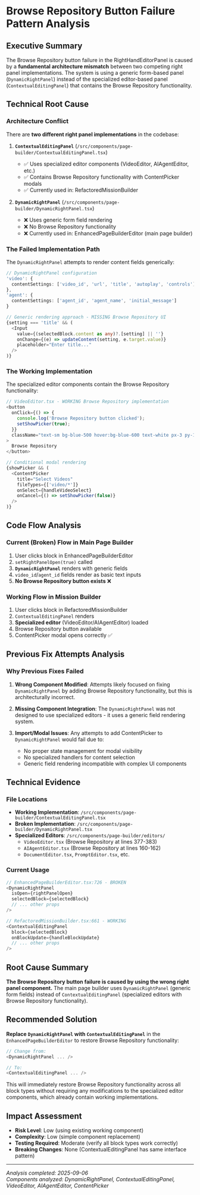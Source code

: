 # Browse Repository Button Failure Pattern Analysis

## Executive Summary

The Browse Repository button failure in the RightHandEditorPanel is caused by a **fundamental architecture mismatch** between two competing right panel implementations. The system is using a generic form-based panel (`DynamicRightPanel`) instead of the specialized editor-based panel (`ContextualEditingPanel`) that contains the Browse Repository functionality.

## Technical Root Cause

### Architecture Conflict

There are **two different right panel implementations** in the codebase:

1. **`ContextualEditingPanel`** (`/src/components/page-builder/ContextualEditingPanel.tsx`)
   - ✅ Uses specialized editor components (VideoEditor, AIAgentEditor, etc.)
   - ✅ Contains Browse Repository functionality with ContentPicker modals
   - ✅ Currently used in: RefactoredMissionBuilder

2. **`DynamicRightPanel`** (`/src/components/page-builder/DynamicRightPanel.tsx`)
   - ❌ Uses generic form field rendering
   - ❌ No Browse Repository functionality
   - ❌ Currently used in: EnhancedPageBuilderEditor (main page builder)

### The Failed Implementation Path

The `DynamicRightPanel` attempts to render content fields generically:

```typescript
// DynamicRightPanel configuration
'video': {
  contentSettings: ['video_id', 'url', 'title', 'autoplay', 'controls']
},
'agent': {
  contentSettings: ['agent_id', 'agent_name', 'initial_message']
}

// Generic rendering approach - MISSING Browse Repository UI
{setting === 'title' && (
  <Input
    value={(selectedBlock.content as any)?.[setting] || ''}
    onChange={(e) => updateContent(setting, e.target.value)}
    placeholder="Enter title..."
  />
)}
```

### The Working Implementation

The specialized editor components contain the Browse Repository functionality:

```typescript
// VideoEditor.tsx - WORKING Browse Repository implementation
<button
  onClick={() => {
    console.log('Browse Repository button clicked');
    setShowPicker(true);
  }}
  className="text-sm bg-blue-500 hover:bg-blue-600 text-white px-3 py-1 rounded-md"
>
  Browse Repository
</button>

// Conditional modal rendering
{showPicker && (
  <ContentPicker
    title="Select Videos"
    fileTypes={['video/*']}
    onSelect={handleVideoSelect}
    onCancel={() => setShowPicker(false)}
  />
)}
```

## Code Flow Analysis

### Current (Broken) Flow in Main Page Builder
1. User clicks block in EnhancedPageBuilderEditor
2. `setRightPanelOpen(true)` called
3. **`DynamicRightPanel`** renders with generic fields
4. `video_id`/`agent_id` fields render as basic text inputs
5. **No Browse Repository button exists** ❌

### Working Flow in Mission Builder
1. User clicks block in RefactoredMissionBuilder
2. `ContextualEditingPanel` renders
3. **Specialized editor** (VideoEditor/AIAgentEditor) loaded
4. Browse Repository button available
5. ContentPicker modal opens correctly ✅

## Previous Fix Attempts Analysis

### Why Previous Fixes Failed

1. **Wrong Component Modified**: Attempts likely focused on fixing `DynamicRightPanel` by adding Browse Repository functionality, but this is architecturally incorrect.

2. **Missing Component Integration**: The `DynamicRightPanel` was not designed to use specialized editors - it uses a generic field rendering system.

3. **Import/Modal Issues**: Any attempts to add ContentPicker to `DynamicRightPanel` would fail due to:
   - No proper state management for modal visibility
   - No specialized handlers for content selection
   - Generic field rendering incompatible with complex UI components

## Technical Evidence

### File Locations
- **Working Implementation**: `/src/components/page-builder/ContextualEditingPanel.tsx`
- **Broken Implementation**: `/src/components/page-builder/DynamicRightPanel.tsx`
- **Specialized Editors**: `/src/components/page-builder/editors/`
  - `VideoEditor.tsx` (Browse Repository at lines 377-383)
  - `AIAgentEditor.tsx` (Browse Repository at lines 160-162)
  - `DocumentEditor.tsx`, `PromptEditor.tsx`, etc.

### Current Usage
```typescript
// EnhancedPageBuilderEditor.tsx:726 - BROKEN
<DynamicRightPanel
  isOpen={rightPanelOpen}
  selectedBlock={selectedBlock}
  // ... other props
/>

// RefactoredMissionBuilder.tsx:661 - WORKING  
<ContextualEditingPanel
  block={selectedBlock}
  onBlockUpdate={handleBlockUpdate}
  // ... other props
/>
```

## Root Cause Summary

**The Browse Repository button failure is caused by using the wrong right panel component.** The main page builder uses `DynamicRightPanel` (generic form fields) instead of `ContextualEditingPanel` (specialized editors with Browse Repository functionality).

## Recommended Solution

**Replace `DynamicRightPanel` with `ContextualEditingPanel`** in the `EnhancedPageBuilderEditor` to restore Browse Repository functionality:

```typescript
// Change from:
<DynamicRightPanel ... />

// To:
<ContextualEditingPanel ... />
```

This will immediately restore Browse Repository functionality across all block types without requiring any modifications to the specialized editor components, which already contain working implementations.

## Impact Assessment

- **Risk Level**: Low (using existing working component)
- **Complexity**: Low (simple component replacement)
- **Testing Required**: Moderate (verify all block types work correctly)
- **Breaking Changes**: None (ContextualEditingPanel has same interface pattern)

---

*Analysis completed: 2025-09-06*  
*Components analyzed: DynamicRightPanel, ContextualEditingPanel, VideoEditor, AIAgentEditor, ContentPicker*